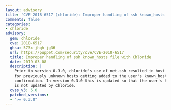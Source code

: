 ```yaml
---
layout: advisory
title: 'CVE-2018-6517 (chloride): Improper handling of ssh known_hosts file with Chloride'
comments: false
categories:
- chloride
advisory:
  gem: chloride
  cve: 2018-6517
  ghsa: 573x-jhqh-jg36
  url: https://puppet.com/security/cve/CVE-2018-6517
  title: Improper handling of ssh known_hosts file with Chloride
  date: 2019-03-08
  description: |
    Prior to version 0.3.0, chloride's use of net-ssh resulted in host fingerprints
    for previously unknown hosts getting added to the user's known_hosts file without
    confirmation. In version 0.3.0 this is updated so that the user's known_hosts file
    is not updated by chloride.
  cvss_v3: 5.0
  patched_versions:
  - ">= 0.3.0"
---
```

